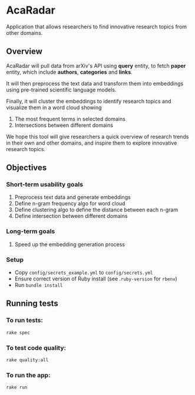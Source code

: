 # AcaRadar 
Application that allows researchers to find innovative research topics from other domains. 


## Overview
AcaRadar will pull data from arXiv's API using **query** entity, to fetch **paper** entity, which include **authors**, **categories** and **links**.

It will then preprocess the text data and transform them into embeddings using pre-trained scientific language models. 

Finally, it will cluster the embeddings to identify research topics and visualize them in a word cloud showing 
1. The most frequent terms in selected domains
2. Intersections between different domains 

We hope this tool will give researchers a quick overview of research trends in their own and other domains, and inspire them to explore innovative research topics.

## Objectives
### Short-term usability goals
1. Preprocess text data and generate embeddings
2. Define n-gram frequency algo for word cloud 
3. Define clustering algo to define the distance between each n-gram 
4. Define intersection between different domains

### Long-term goals
1. Speed up the embedding generation process


### Setup

- Copy `config/secrets_example.yml` to `config/secrets.yml` 
- Ensure correct version of Ruby install (see .`ruby-version` for `rbenv`)
- Run `bundle install`

## Running tests
### To run tests:
```bash
rake spec
```

### To test code quality:
```bash
rake quality:all
```

### To run the app:
```bash
rake run
```